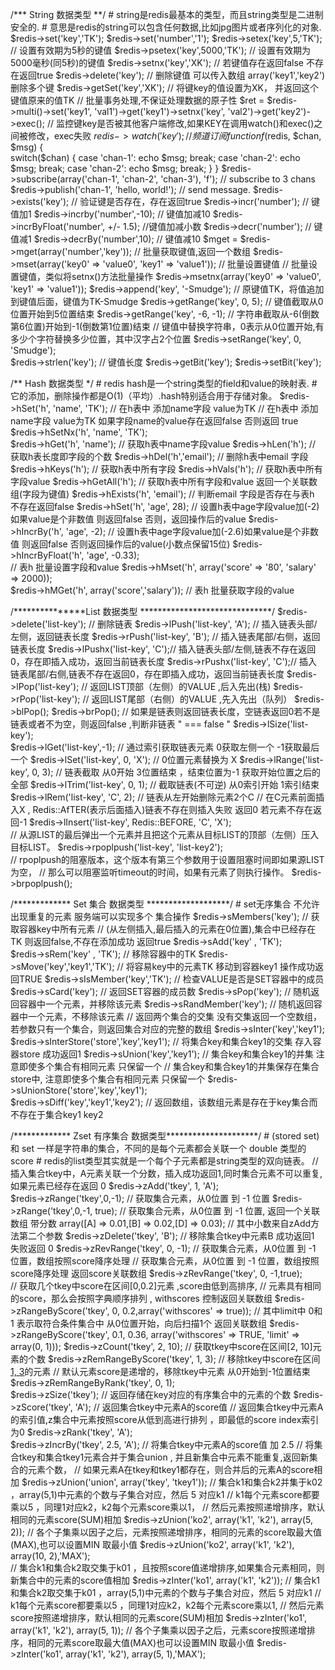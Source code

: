 /***  String 数据类型  **/
	# string是redis最基本的类型，而且string类型是二进制安全的.
	# 意思是redis的string可以包含任何数据,比如jpg图片或者序列化的对象.
	$redis->set('key','TK');
	$redis->set('number','1');
	$redis->setex('key',5,'TK');     // 设置有效期为5秒的键值
	$redis->psetex('key',5000,'TK'); // 设置有效期为5000毫秒(同5秒)的键值
	$redis->setnx('key','XK');       // 若键值存在返回false 不存在返回true
	$redis->delete('key');           // 删除键值 可以传入数组 array('key1','key2')删除多个键
	$redis->getSet('key','XK');      // 将键key的值设置为XK， 并返回这个键值原来的值TK
	// 批量事务处理,不保证处理数据的原子性
	$ret = $redis->multi()->set('key1', 'val1')->get('key1')->setnx('key', 'val2')->get('key2')->exec();
	// 监控键key是否被其他客户端修改,如果KEY在调用watch()和exec()之间被修改，exec失败
	$redis->watch('key');  
	// 频道订阅
	function f($redis, $chan, $msg) {  
		switch($chan) {
			case 'chan-1':
			echo $msg;
				break;
			case 'chan-2':
				echo $msg;
				break;
			case 'chan-2':
				echo $msg;
				break;
		}
	}
	$redis->subscribe(array('chan-1', 'chan-2', 'chan-3'), 'f'); // subscribe to 3 chans
	$redis->publish('chan-1', 'hello, world!'); // send message.
	$redis->exists('key');        // 验证键是否存在，存在返回true
	$redis->incr('number');       // 键值加1
	$redis->incrby('number',-10); // 键值加减10
	$redis->incrByFloat('number', +/- 1.5); //键值加减小数
	$redis->decr('number');       // 键值减1
	$redis->decrBy('number',10);  // 键值减10
	$mget = $redis->mget(array('number','key'));  // 批量获取键值,返回一个数组
	$redis->mset(array('key0' => 'value0', 'key1' => 'value1'));  // 批量设置键值
	// 批量设置键值，类似将setnx()方法批量操作
	$redis->msetnx(array('key0' => 'value0', 'key1' => 'value1'));
	$redis->append('key', '-Smudge');  // 原键值TK，将值追加到键值后面，键值为TK-Smudge
	$redis->getRange('key', 0, 5);     // 键值截取从0位置开始到5位置结束
	$redis->getRange('key', -6, -1);   // 字符串截取从-6(倒数第6位置)开始到-1(倒数第1位置)结束
	// 键值中替换字符串，0表示从0位置开始,有多少个字符替换多少位置，其中汉字占2个位置
	$redis->setRange('key', 0, 'Smudge');  
	$redis->strlen('key');  // 键值长度
	$redis->getBit('key');
	$redis->setBit('key');


/**  Hash 数据类型 */
    # redis hash是一个string类型的field和value的映射表.
    # 它的添加，删除操作都是O(1)（平均）.hash特别适合用于存储对象。
    $redis->hSet('h', 'name', 'TK');    // 在h表中 添加name字段 value为TK
    // 在h表中 添加name字段 value为TK 如果字段name的value存在返回false 否则返回 true
    $redis->hSetNx('h', 'name', 'TK');  
    $redis->hGet('h', 'name');  // 获取h表中name字段value
    $redis->hLen('h');          // 获取h表长度即字段的个数
    $redis->hDel('h','email');  // 删除h表中email 字段
    $redis->hKeys('h');         // 获取h表中所有字段
    $redis->hVals('h');   // 获取h表中所有字段value
    $redis->hGetAll('h'); // 获取h表中所有字段和value 返回一个关联数组(字段为键值)
    $redis->hExists('h', 'email');  // 判断email 字段是否存在与表h 不存在返回false
    $redis->hSet('h', 'age', 28);
    // 设置h表中age字段value加(-2) 如果value是个非数值 则返回false 否则，返回操作后的value
    $redis->hIncrBy('h', 'age', -2); 
    // 设置h表中age字段value加(-2.6)如果value是个非数值 则返回false 否则返回操作后的value(小数点保留15位) 
    $redis->hIncrByFloat('h', 'age', -0.33);  
    // 表h 批量设置字段和value
    $redis->hMset('h', array('score' => '80', 'salary' => 2000));  
    $redis->hMGet('h', array('score','salary'));  // 表h 批量获取字段的value
    




/***************List 数据类型 ******************************/
    $redis->delete('list-key');     // 删除链表
    $redis->lPush('list-key', 'A'); // 插入链表头部/左侧，返回链表长度
    $redis->rPush('list-key', 'B'); // 插入链表尾部/右侧，返回链表长度
    $redis->lPushx('list-key', 'C');// 插入链表头部/左侧,链表不存在返回0，存在即插入成功，返回当前链表长度
    $redis->rPushx('list-key', 'C');// 插入链表尾部/右侧,链表不存在返回0，存在即插入成功，返回当前链表长度
    $redis->lPop('list-key');  // 返回LIST顶部（左侧）的VALUE ,后入先出(栈)
    $redis->rPop('list-key');  // 返回LIST尾部（右侧）的VALUE ,先入先出（队列）
    $redis->blPop();
    $redis->brPop();
    // 如果是链表则返回链表长度，空链表返回0若不是链表或者不为空，则返回false ,判断非链表 " === false "
    $redis->lSize('list-key');    
    $redis->lGet('list-key',-1);  // 通过索引获取链表元素 0获取左侧一个  -1获取最后一个
    $redis->lSet('list-key', 0, 'X');  // 0位置元素替换为 X
    $redis->lRange('list-key', 0, 3);  // 链表截取 从0开始 3位置结束 ，结束位置为-1 获取开始位置之后的全部
    $redis->lTrim('list-key', 0, 1);   // 截取链表(不可逆) 从0索引开始 1索引结束
    $redis->lRem('list-key', 'C', 2);  // 链表从左开始删除元素2个C
    // 在C元素前面插入X  , Redis::AfTER(表示后面插入)链表不存在则插入失败 返回0 若元素不存在返回-1
    $redis->lInsert('list-key', Redis::BEFORE, 'C', 'X');  
    // 从源LIST的最后弹出一个元素并且把这个元素从目标LIST的顶部（左侧）压入目标LIST。
    $redis->rpoplpush('list-key', 'list-key2');  
    // rpoplpush的阻塞版本，这个版本有第三个参数用于设置阻塞时间即如果源LIST为空，
    // 那么可以阻塞监听timeout的时间，如果有元素了则执行操作。
    $redis->brpoplpush();




/************* Set 集合 数据类型 *******************/
	# set无序集合 不允许出现重复的元素 服务端可以实现多个 集合操作
	$redis->sMembers('key');     // 获取容器key中所有元素
	// (从左侧插入,最后插入的元素在0位置),集合中已经存在TK 则返回false,不存在添加成功 返回true
	$redis->sAdd('key' , 'TK');  
	$redis->sRem('key' , 'TK');  // 移除容器中的TK
	$redis->sMove('key','key1','TK');  // 将容易key中的元素TK 移动到容器key1  操作成功返回TRUE
	$redis->sIsMember('key','TK');     // 检查VALUE是否是SET容器中的成员
	$redis->sCard('key');  // 返回SET容器的成员数
	$redis->sPop('key');   // 随机返回容器中一个元素，并移除该元素
	$redis->sRandMember('key');  // 随机返回容器中一个元素，不移除该元素
	// 返回两个集合的交集 没有交集返回一个空数组，若参数只有一个集合，则返回集合对应的完整的数组
	$redis->sInter('key','key1');
	$redis->sInterStore('store','key','key1');  // 将集合key和集合key1的交集 存入容器store 成功返回1
	$redis->sUnion('key','key1');  // 集合key和集合key1的并集  注意即使多个集合有相同元素 只保留一个
	// 集合key和集合key1的并集保存在集合store中,  注意即使多个集合有相同元素 只保留一个
	$redis->sUnionStore('store','key','key1');  
	$redis->sDiff('key','key1','key2');  // 返回数组，该数组元素是存在于key集合而不存在于集合key1 key2



/*************  Zset 有序集合 数据类型*********************/ 
    # (stored set) 和 set 一样是字符串的集合，不同的是每个元素都会关联一个 double 类型的 score
    # redis的list类型其实就是一个每个子元素都是string类型的双向链表。
    // 插入集合tkey中，A元素关联一个分数，插入成功返回1,同时集合元素不可以重复, 如果元素已经存在返回 0
    $redis->zAdd('tkey', 1, 'A');  
    $redis->zRange('tkey',0,-1);   // 获取集合元素，从0位置 到 -1 位置
    $redis->zRange('tkey',0,-1, true);  // 获取集合元素，从0位置 到 -1 位置, 返回一个关联数组 带分数
    array([A] => 0.01,[B] => 0.02,[D] => 0.03);  // 其中小数来自zAdd方法第二个参数
    $redis->zDelete('tkey', 'B');  // 移除集合tkey中元素B  成功返回1 失败返回 0
    $redis->zRevRange('tkey', 0, -1);  // 获取集合元素，从0位置 到 -1 位置，数组按照score降序处理
    // 获取集合元素，从0位置 到 -1 位置，数组按照score降序处理 返回score关联数组
    $redis->zRevRange('tkey', 0, -1,true);  
    // 获取几个tkey中score在区间[0,0.2]元素 ,score由低到高排序,
    // 元素具有相同的score，那么会按照字典顺序排列 , withscores 控制返回关联数组
    $redis->zRangeByScore('tkey', 0, 0.2,array('withscores' => true));
    // 其中limit中 0和1 表示取符合条件集合中 从0位置开始，向后扫描1个 返回关联数组
    $redis->zRangeByScore('tkey', 0.1, 0.36, array('withscores' => TRUE, 'limit' => array(0, 1)));
    $redis->zCount('tkey', 2, 10);  // 获取tkey中score在区间[2, 10]元素的个数
    $redis->zRemRangeByScore('tkey', 1, 3);  // 移除tkey中score在区间[1, 3](含边界)的元素
    // 默认元素score是递增的，移除tkey中元素 从0开始到-1位置结束
    $redis->zRemRangeByRank('tkey', 0, 1);   
    $redis->zSize('tkey');  // 返回存储在key对应的有序集合中的元素的个数
    $redis->zScore('tkey', 'A');  // 返回集合tkey中元素A的score值
    // 返回集合tkey中元素A的索引值,z集合中元素按照score从低到高进行排列 ，即最低的score index索引为0
    $redis->zRank('tkey', 'A');   
    $redis->zIncrBy('tkey', 2.5, 'A'); // 将集合tkey中元素A的score值 加 2.5
    // 将集合tkey和集合tkey1元素合并于集合union , 并且新集合中元素不能重复,返回新集合的元素个数， 
    // 如果元素A在tkey和tkey1都存在，则合并后的元素A的score相加
    $redis->zUnion('union', array('tkey', 'tkey1'));
    // 集合k1和集合k2并集于k02 ，array(5,1)中元素的个数与子集合对应，然后 5 对应k1
    // k1每个元素score都要乘以5 ，同理1对应k2，k2每个元素score乘以1，
    // 然后元素按照递增排序，默认相同的元素score(SUM)相加
    $redis->zUnion('ko2', array('k1', 'k2'), array(5, 2));
    // 各个子集乘以因子之后，元素按照递增排序，相同的元素的score取最大值(MAX),也可以设置MIN 取最小值
    $redis->zUnion('ko2', array('k1', 'k2'), array(10, 2),'MAX');  
    // 集合k1和集合k2取交集于k01 ，且按照score值递增排序,如果集合元素相同，则新集合中的元素的score值相加
    $redis->zInter('ko1', array('k1', 'k2'));
    // 集合k1和集合k2取交集于k01 ，array(5,1)中元素的个数与子集合对应，然后 5 对应k1
    // k1每个元素score都要乘以5 ，同理1对应k2，k2每个元素score乘以1,
    // 然后元素score按照递增排序，默认相同的元素score(SUM)相加
    $redis->zInter('ko1', array('k1', 'k2'), array(5, 1)); 
    // 各个子集乘以因子之后，元素score按照递增排序，相同的元素score取最大值(MAX)也可以设置MIN 取最小值
    $redis->zInter('ko1', array('k1', 'k2'), array(5, 1),'MAX');     
